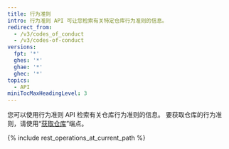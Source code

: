 ```yaml
---
title: 行为准则
intro: 行为准则 API 可让您检索有关特定仓库行为准则的信息。
redirect_from:
  - /v3/codes_of_conduct
  - /v3/codes-of-conduct
versions:
  fpt: '*'
  ghes: '*'
  ghae: '*'
  ghec: '*'
topics:
  - API
miniTocMaxHeadingLevel: 3
---
```


您可以使用行为准则 API 检索有关仓库行为准则的信息。 要获取仓库的行为准则，请使用“[获取仓库](/rest/reference/repos#get-a-repository)”端点。

{% include rest_operations_at_current_path %}
